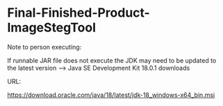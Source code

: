 # Final-Finished-Product-ImageStegTool

Note to person executing:


If runnable JAR file does not execute the JDK may need to be updated to the latest version --> Java SE Development Kit 18.0.1 downloads

URL:

https://download.oracle.com/java/18/latest/jdk-18_windows-x64_bin.msi

